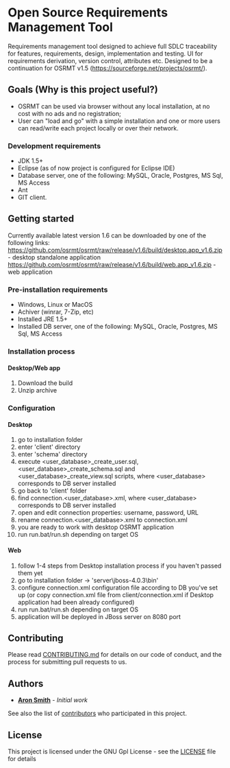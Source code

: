 # Open Source Requirements Management Tool
Requirements management tool designed to achieve full SDLC traceability for features, requirements, design, implementation and testing. UI for requirements derivation, version control, attributes etc.
Designed to be a continuation for OSRMT v1.5 (https://sourceforge.net/projects/osrmt/).

## Goals (Why is this project useful?)
 - OSRMT can be used via browser without any local installation, at no cost with no ads and no registration;
 - User can "load and go" with a simple installation and one or more users can read/write each project locally or over their network.

### Development requirements
 - JDK 1.5+
 - Eclipse (as of now project is configured for Eclipse IDE)
 - Database server, one of the following: MySQL, Oracle, Postgres, MS Sql, MS Access
 - Ant
 - GIT client.

## Getting started
Currently available latest version 1.6 can be downloaded by one of the following links:
https://github.com/osrmt/osrmt/raw/release/v1.6/build/desktop.app_v1.6.zip - desktop standalone application
https://github.com/osrmt/osrmt/raw/release/v1.6/build/web.app_v1.6.zip - web application

### Pre-installation requirements
 - Windows, Linux or MacOS
 - Achiver (winrar, 7-Zip, etc)
 - Installed JRE 1.5+
 - Installed DB server, one of the following: MySQL, Oracle, Postgres, MS Sql, MS Access

### Installation process
#### Desktop/Web app
 1) Download the build
 2) Unzip archive

### Configuration
#### Desktop
 1) go to installation folder
 2) enter 'client' directory
 3) enter 'schema' directory
 4) execute <user\_database>\_create\_user.sql, <user\_database>\_create\_schema.sql and <user\_database>\_create\_view.sql scripts, where <user\_database> corresponds to DB server installed
 5) go back to 'client' folder
 6) find connection.<user_database>.xml, where <user_database> corresponds to DB server installed
 7) open and edit connection properties: username, password, URL
 8) rename connection.<user_database>.xml to connection.xml
 9) you are ready to work with desktop OSRMT application
 10) run run.bat\/run.sh depending on target OS

#### Web
 1) follow 1-4 steps from Desktop installation process if you haven't passed them yet
 2) go to installation folder -> 'server\jboss-4.0.3\bin'
 3) configure connection.xml configuration file according to DB you've set up (or copy connection.xml file from client/connection.xml if Desktop application had been already configured)
 4) run run.bat\/run.sh depending on target OS
 5) application will be deployed in JBoss server on 8080 port

## Contributing

Please read [CONTRIBUTING.md](CONTRIBUTING.md) for details on our code of conduct, and the process for submitting pull requests to us.

## Authors

* **[Aron Smith](https://sourceforge.net/u/aron-smith/)** - *Initial work*

See also the list of [contributors](https://github.com/osrmt/osrmt/contributors) who participated in this project.

## License

This project is licensed under the GNU Gpl License - see the [LICENSE](LICENSE) file for details


